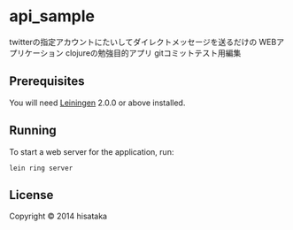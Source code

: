 # api_sample

twitterの指定アカウントにたいしてダイレクトメッセージを送るだけの
WEBアプリケーション
clojureの勉強目的アプリ
gitコミットテスト用編集

## Prerequisites

You will need [Leiningen][] 2.0.0 or above installed.

[leiningen]: https://github.com/technomancy/leiningen

## Running

To start a web server for the application, run:

    lein ring server

## License

Copyright © 2014 hisataka
